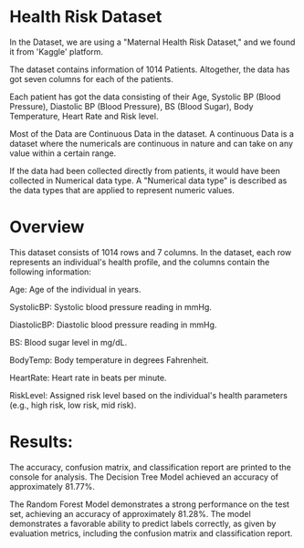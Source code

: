 # Health Risk Dataset 
In the Dataset, we are using a "Maternal Health Risk Dataset," and we found it from 'Kaggle' platform. 

The dataset contains information of 1014 Patients. Altogether, the data has got seven columns for each of the patients. 

Each patient has got the data consisting of their Age, Systolic BP (Blood Pressure), Diastolic BP (Blood Pressure), BS (Blood Sugar), Body Temperature, Heart Rate and Risk level.

Most of the Data are Continuous Data in the dataset. A continuous Data is a dataset where the numericals are continuous in nature and can take on any value within a certain range.

If the data had been collected directly from patients, it would have been collected in Numerical data type. A "Numerical data type" is described as the data types that are applied to represent numeric values.

# Overview
This dataset consists of 1014 rows and 7 columns. In the dataset, each row represents an individual's health profile, and the columns contain the following information:

Age: Age of the individual in years.

SystolicBP: Systolic blood pressure reading in mmHg.

DiastolicBP: Diastolic blood pressure reading in mmHg.

BS: Blood sugar level in mg/dL.

BodyTemp: Body temperature in degrees Fahrenheit.

HeartRate: Heart rate in beats per minute.

RiskLevel: Assigned risk level based on the individual's health parameters (e.g., high risk, low risk, mid risk).

# Results:
  The accuracy, confusion matrix, and classification report are printed to the console for analysis.
The Decision Tree Model achieved an accuracy of approximately 81.77%.  

The Random Forest Model demonstrates a strong performance on the test set, achieving an accuracy of approximately 81.28%.
The model demonstrates a favorable ability to predict labels correctly, as given by evaluation metrics, including the confusion matrix and classification report. 



